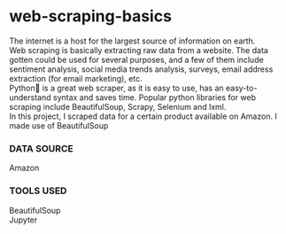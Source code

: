 # web-scraping-basics
The internet is a host for the largest source of information on earth. <br>
Web scraping is basically extracting raw data from a website. The data gotten could be used for several purposes, and a few of them include sentiment analysis, social media trends analysis, surveys, email address extraction (for email marketing), etc. <br>
Python🐍 is a great web scraper, as it is easy to use, has an easy-to-understand syntax and saves time. Popular python libraries for web scraping include BeautifulSoup, Scrapy, Selenium and lxml. <br>
In this project, I scraped data for a certain product available on Amazon.
I made use of BeautifulSoup

### DATA SOURCE <br>
Amazon

### TOOLS USED <br>
BeautifulSoup <br>
Jupyter 

